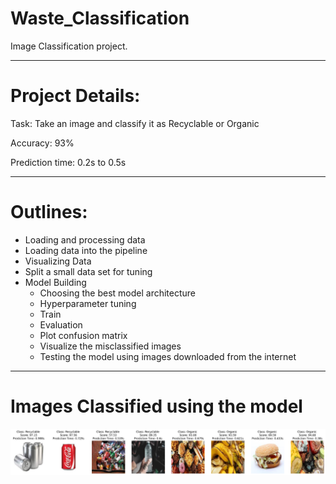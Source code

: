 # Waste_Classification

Image Classification project.

--------------------------------------------------------------------------------------------------------

# Project Details:

Task:			Take an image and classify it as Recyclable or Organic

Accuracy:		93%

Prediction time:	0.2s to 0.5s

--------------------------------------------------------------------------------------------------------
# Outlines:

- Loading and processing data
- Loading data into the pipeline
- Visualizing Data
- Split a small data set for tuning
- Model Building
	- Choosing the best model architecture
	- Hyperparameter tuning
	- Train
	- Evaluation
	- Plot confusion matrix
	- Visualize the misclassified images
	- Testing the model using images downloaded from the internet
-------------------------------------------------------------------------------
# Images Classified using the model
![](Init/doc1.png)
